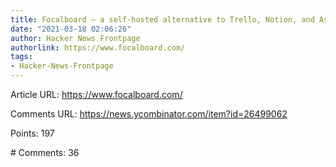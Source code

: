 ```yaml
---
title: Focalboard – a self-hosted alternative to Trello, Notion, and Asana
date: "2021-03-18 02:06:26"
author: Hacker News Frontpage
authorlink: https://www.focalboard.com/
tags:
- Hacker-News-Frontpage
---
```


<p>Article URL: <a href="https://www.focalboard.com/">https://www.focalboard.com/</a></p>
<p>Comments URL: <a href="https://news.ycombinator.com/item?id=26499062">https://news.ycombinator.com/item?id=26499062</a></p>
<p>Points: 197</p>
<p># Comments: 36</p>
